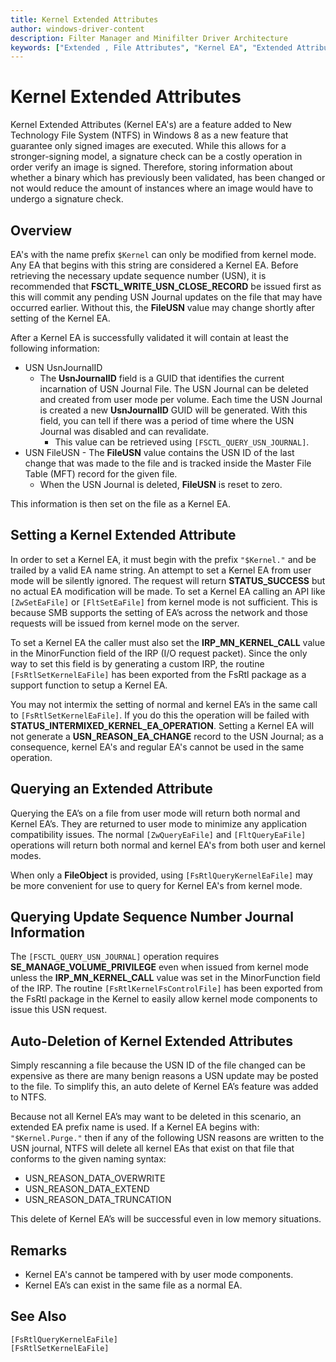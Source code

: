 ```yaml
---
title: Kernel Extended Attributes
author: windows-driver-content
description: Filter Manager and Minifilter Driver Architecture
keywords: ["Extended , File Attributes", "Kernel EA", "Extended Attributes", "$Kernel"]
---
```

# Kernel Extended Attributes
Kernel Extended Attributes (Kernel EA's) are a feature added to New Technology File System (NTFS) in Windows 8 as a new feature that guarantee only signed images are executed. While this allows for a stronger-signing model, a signature check can be a costly operation in order verify an image is signed. Therefore, storing information about whether a binary which has previously been validated, has been changed or not would reduce the amount of instances where an image would have to undergo a signature check.


## Overview
EA's with the name prefix ``$Kernel`` can only be modified from kernel mode. Any EA that begins with this string are considered a Kernel EA. Before retrieving the necessary update sequence number (USN), it is recommended that **FSCTL_WRITE_USN_CLOSE_RECORD** be issued first as this will commit any pending USN Journal updates on the file that may have occurred earlier. Without this, the **FileUSN** value may change shortly after setting of the Kernel EA.

After a Kernel EA is successfully validated it will contain at least the following information:
  -  USN UsnJournalID
      -	The **UsnJournalID** field is a GUID that identifies the current incarnation of USN Journal File.  The USN Journal can be deleted and created from user mode per volume.  Each time the USN Journal is created a new **UsnJournalID** GUID will be generated.  With this field, you can tell if there was a period of time where the USN Journal was disabled and can revalidate.
        - This value can be retrieved using ``[FSCTL_QUERY_USN_JOURNAL]``.
  -  USN FileUSN
    -	The **FileUSN** value contains the USN ID of the last change that was made to the file and is tracked inside the Master File Table (MFT) record for the given file.
        - When the USN Journal is deleted, **FileUSN** is reset to zero.

This information is then set on the file as a Kernel EA.


## Setting a Kernel Extended Attribute
In order to set a Kernel EA, it must begin with the prefix ``"$Kernel."`` and be trailed by a valid EA name string. An attempt to set a Kernel EA from user mode will be silently ignored.  The request will return **STATUS_SUCCESS** but no actual EA modification will be made. To set a Kernel EA calling an API like ``[ZwSetEaFile]`` or ``[FltSetEaFile]`` from kernel mode is not sufficient.  This is because SMB supports the setting of EA’s across the network and those requests will be issued from kernel mode on the server.  

To set a Kernel EA the caller must also set the **IRP_MN_KERNEL_CALL** value in the MinorFunction field of the IRP (I/O request packet). Since the only way to set this field is by generating a custom IRP, the routine ``[FsRtlSetKernelEaFile]`` has been exported from the FsRtl package as a support function to setup a Kernel EA.

You may not intermix the setting of normal and kernel EA’s in the same call to ``[FsRtlSetKernelEaFile]``.  If you do this the operation will be failed with **STATUS_INTERMIXED_KERNEL_EA_OPERATION**.	Setting a Kernel EA will not generate a **USN_REASON_EA_CHANGE** record to the USN Journal; as a consequence, kernel EA's and regular EA's cannot be used in the same operation.  


## Querying an Extended Attribute
Querying the EA’s on a file from user mode will return both normal and Kernel EA’s. They are returned to user mode to minimize any application compatibility issues. The normal ``[ZwQueryEaFile]`` and ``[FltQueryEaFile]`` operations will return both normal and kernel EA's from both user and kernel modes.

When only a **FileObject** is provided, using ``[FsRtlQueryKernelEaFile]`` may be more convenient for use to query for Kernel EA's from kernel mode.


## Querying Update Sequence Number Journal Information
The ``[FSCTL_QUERY_USN_JOURNAL]`` operation requires **SE_MANAGE_VOLUME_PRIVILEGE** even when issued from kernel mode unless the **IRP_MN_KERNEL_CALL** value was set in the MinorFunction field of the IRP. The routine ``[FsRtlKernelFsControlFile]`` has been exported from the FsRtl package in the Kernel to easily allow kernel mode components to issue this USN request.


## Auto-Deletion of Kernel Extended Attributes
Simply rescanning a file because the USN ID of the file changed can be expensive as there are many benign reasons a USN update may be posted to the file.  To simplify this, an auto delete of Kernel EA’s feature was added to NTFS.

Because not all Kernel EA’s may want to be deleted in this scenario, an extended EA prefix name is used.  If a Kernel EA begins with:  ``"$Kernel.Purge."`` then if any of the following USN reasons are written to the USN journal, NTFS will delete all kernel EAs that exist on that file that conforms to the given naming syntax:  
-	USN_REASON_DATA_OVERWRITE
-	USN_REASON_DATA_EXTEND
-	USN_REASON_DATA_TRUNCATION

This delete of Kernel EA’s will be successful even in low memory situations.

## Remarks
-  Kernel EA's cannot be tampered with by user mode components.
-	 Kernel EA’s can exist in the same file as a normal EA.


## See Also
``[FsRtlQueryKernelEaFile]``    
``[FsRtlSetKernelEaFile]``
